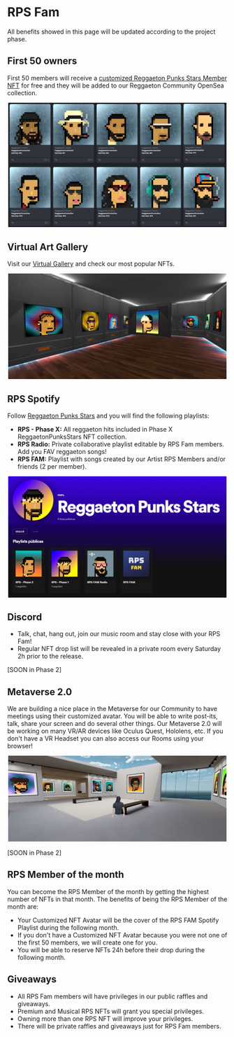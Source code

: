 # RPS Fam

All benefits showed in this page will be updated according to the project phase.

## First 50 owners
First 50 members will receive a [customized Reggaeton Punks Stars Member NFT](https://opensea.io/collection/reggaetoncommunity) for free and they will be added to our Reggaeton Community OpenSea collection.

<p float="left" align="center">
<img src="assets/fam/fam.JPG"
     width="500">
 </p>


## Virtual Art Gallery
Visit our [Virtual Gallery](https://oncyber.io/reggaetonpunkstars) and check our most popular NFTs.

<p float="left" align="center">
<img src="assets/fam/gallery.JPG"
     width="500">
 </p>


## RPS Spotify
Follow [Reggaeton Punks Stars](https://open.spotify.com/user/31ud2mherrc2yp62n34632ukveqy?si=4b2223c275674825) and you will find the following playlists: 

* <b>RPS - Phase X:</b> All reggaeton hits included in Phase X ReggaetonPunksStars NFT collection.
* <b>RPS Radio:</b> Private collaborative playlist editable by RPS Fam members. Add you FAV reggaeton songs!
* <b>RPS FAM:</b> Playlist with songs created by our Artist RPS Members and/or friends (2 per member).


<p float="left" align="center">
<img src="assets/fam/spotify.JPG"
     width="500">
 </p>


## Discord

* Talk, chat, hang out, join our music room and stay close with your RPS Fam!
* Regular NFT drop list will be revealed in a private room every Saturday 2h prior to the release.

[SOON in Phase 2]


## Metaverse 2.0

We are building a nice place in the Metaverse for our Community to have meetings using their customized avatar. You will be able to write post-its, talk, share your screen and do several other things. Our Metaverse 2.0 will be working on many VR/AR devices like Oculus Quest, Hololens, etc. If you don't have a VR Headset you can also access our Rooms using your browser!

<p float="left" align="center">
<img src="assets/fam/meta.JPG"
     width="500">
 </p>

[SOON in Phase 2]


## RPS Member of the month

You can become the RPS Member of the month by getting the highest number of NFTs in that month. The benefits of being the RPS Member of the month are:

* Your Customized NFT Avatar will be the cover of the RPS FAM Spotify Playlist during the following month.
* If you don't have a Customized NFT Avatar because you were not one of the first 50 members, we will create one for you.
* You will be able to reserve NFTs 24h before their drop during the following month.


## Giveaways

* All RPS Fam members will have privileges in our public raffles and giveaways. 
* Premium and Musical RPS NFTs will grant you special privileges.
* Owning more than one RPS NFT will improve your privileges.
* There will be private raffles and giveaways just for RPS Fam members.

